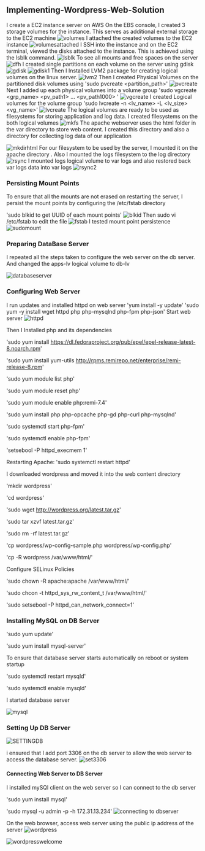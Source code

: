 ## Implementing-Wordpress-Web-Solution
I create a EC2 instance server on AWS
On the EBS console, I created 3 storage volumes for the instance. This serves as additional external storage to the EC2 machine
![volumes](https://github.com/Oolabanji/test_/assets/136812420/b30d294d-27f9-4d2e-887c-25ea77b27348)
I attached the created volumes to the EC2 instance
![volumesattached](https://github.com/Oolabanji/test_/assets/136812420/6056c892-c066-4c52-8852-e9a570c2ec0d)
 I SSH into the instance and on the EC2 terminal, viewed the disks attached to the instance. This is achieved using the lsblk command.
 ![lsblk](https://github.com/Oolabanji/test_/assets/136812420/08883b11-9639-48bf-829a-add50ba0f0b4)
To see all mounts and free spaces on the server
![dfh](https://github.com/Oolabanji/test_/assets/136812420/5a3f95e7-736d-40e4-b8cb-114b2b535239)
I created single partitions on each volume on the server using gdisk 
![gdisk](https://github.com/Oolabanji/test_/assets/136812420/01fd4b6d-3777-4c57-bfa6-c7f9ab92c1b1)
![gdisk1](https://github.com/Oolabanji/test_/assets/136812420/6d16411d-f070-42bd-9376-09763fa12242)
Then I Installed LVM2 package for creating logical volumes on the linux server.
![lvm2](https://github.com/Oolabanji/test_/assets/136812420/0d47332d-f821-4ad9-9f90-460c4299809c)
Then I created Physical Volumes on the partitioned disk volumes using
'sudo pvcreate <partition_path>'
![pvcreate](https://github.com/Oolabanji/test_/assets/136812420/8678097c-a1cf-4307-b4b2-503522f8905a)
Next I added up each physical volumes into a volume group
'sudo vgcreate <grp_name> <pv_path1> ... <pv_path1000> '
![vgcreate](https://github.com/Oolabanji/test_/assets/136812420/11376b40-180a-48dc-a74f-524acf5bb3de)
I created Logical volumes for the volume group
'sudo lvcreate -n <lv_name> -L <lv_size> <vg_name>'
![lvcreate](https://github.com/Oolabanji/test_/assets/136812420/fdd50cf5-777f-4f0f-a1be-c749e2b60331)
The logical volumes are ready to be used as filesystems for storing application and log data.
I created filesystems on the both logical volumes
![mkfs](https://github.com/Oolabanji/test_/assets/136812420/ac7b6a71-b309-40d0-8b7f-b3a93a81b206)
The apache webserver uses the html folder in the var directory to store web content. I created this directory and also a directory for collecting log data of our application

![mkdirhtml](https://github.com/Oolabanji/test_/assets/136812420/9a5be2fc-3585-4c2a-89fa-6312193d10ee)
For our filesystem to be used by the server, I mounted it on the apache directory . Also I mounted the logs filesystem to the log directory
![rsync](https://github.com/Oolabanji/test_/assets/136812420/b03e3b79-5286-4de6-b94a-b49666cc8967)
I mounted logs logical volume to var logs and also restored back var logs data into var logs
![rsync2](https://github.com/Oolabanji/test_/assets/136812420/66ab1fce-5f68-4a38-99e2-a54619489de3)

### Persisting Mount Points
To ensure that all the mounts are not erased on restarting the server, I persist the mount points by configuring the /etc/fstab directory

'sudo blkid to get UUID of each mount points'
![blkid](https://github.com/Oolabanji/test_/assets/136812420/aaa8fa30-37b9-421a-a496-79343955aaed)
Then sudo vi /etc/fstab to edit the file
![fstab](https://github.com/Oolabanji/test_/assets/136812420/71cbc5c1-40e8-4d4c-a051-09226c63414a)
I tested mount point persistence
![sudomount](https://github.com/Oolabanji/test_/assets/136812420/472327b6-72ba-4f12-b420-86283658c2e9)
### Preparing DataBase Server
I repeated all the steps taken to configure the web server on the db server. And changed the apps-lv logical volume to db-lv


![databaseserver](https://github.com/Oolabanji/test_/assets/136812420/1d0d641e-d7d9-4624-9a5e-d2c8feea414c)
### Configuring Web Server
I run updates and installed httpd on web server
'yum install -y update'
'sudo yum -y install wget httpd php php-mysqlnd php-fpm php-json'
Start web server
![httpd](https://github.com/Oolabanji/test_/assets/136812420/d5dbffa9-8ca3-4ba6-911d-450eef71dbdf)

Then I Installed php and its dependencies

'sudo yum install https://dl.fedoraproject.org/pub/epel/epel-release-latest-8.noarch.rpm'

'sudo yum install yum-utils http://rpms.remirepo.net/enterprise/remi-release-8.rpm'

'sudo yum module list php'

'sudo yum module reset php'

'sudo yum module enable php:remi-7.4'

'sudo yum install php php-opcache php-gd php-curl php-mysqlnd'

'sudo systemctl start php-fpm'

'sudo systemctl enable php-fpm'

'setsebool -P httpd_execmem 1'

Restarting Apache: 'sudo systemctl restart httpd'

I downloaded wordpress and moved it into the web content directory

'mkdir wordpress'

'cd   wordpress'

'sudo wget http://wordpress.org/latest.tar.gz'

'sudo tar xzvf latest.tar.gz'

'sudo rm -rf latest.tar.gz'

'cp wordpress/wp-config-sample.php wordpress/wp-config.php'

'cp -R wordpress /var/www/html/'

Configure SELinux Policies

'sudo chown -R apache:apache /var/www/html/'

'sudo chcon -t httpd_sys_rw_content_t /var/www/html/'

'sudo setsebool -P httpd_can_network_connect=1'

### Installing MySQL on DB Server

'sudo yum update'

'sudo yum install mysql-server'

To ensure that database server starts automatically on reboot or system startup

'sudo systemctl restart mysqld'

'sudo systemctl enable mysqld'

I started database server

![mysql](https://github.com/Oolabanji/test_/assets/136812420/a488502b-5bce-4775-9256-d62cf540662a)

### Setting Up DB Server
![SETTINGDB](https://github.com/Oolabanji/test_/assets/136812420/41febad5-e288-49fe-86a1-e7a4a394e225)

i ensured that I add port 3306 on the db server to allow the web server to access the database server.
![set3306](https://github.com/Oolabanji/test_/assets/136812420/53244709-ce2b-4872-823c-f7c4c187eb16)

#### Connecting Web Server to DB Server
I installed mySQl client on the web server so I can connect to the db server

'sudo yum install mysql'

'sudo mysql -u admin -p -h 172.31.13.234'
![connecting to dbserver](https://github.com/Oolabanji/test_/assets/136812420/a77e77db-f293-4d94-aad9-791f1c347d83)

On the web browser, access web server using the public ip address of the server
![wordpress](https://github.com/Oolabanji/test_/assets/136812420/19debb60-5663-4c8d-b08e-269baf7bbf7c)

![wordpresswelcome](https://github.com/Oolabanji/test_/assets/136812420/5576b139-b431-42d4-92a0-610aa918e282)





